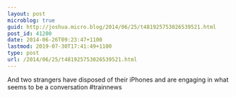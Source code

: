```yaml
---
layout: post
microblog: true
guid: http://joshua.micro.blog/2014/06/25/t481925753026539521.html
post_id: 41200
date: 2014-06-26T09:23:47+1100
lastmod: 2019-07-30T17:41:49+1100
type: post
url: /2014/06/25/t481925753026539521.html
---
```

And two strangers have disposed of their iPhones and are engaging in what seems to be a conversation #trainnews
